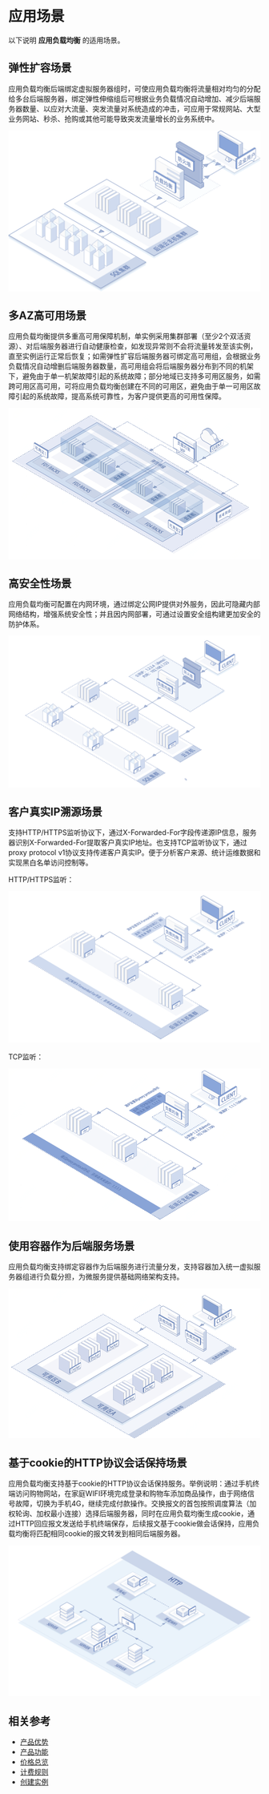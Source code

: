 # 应用场景

以下说明 **应用负载均衡** 的适用场景。

## 弹性扩容场景
应用负载均衡后端绑定虚拟服务器组时，可使应用负载均衡将流量相对均匀的分配给多台后端服务器，绑定弹性伸缩组后可根据业务负载情况自动增加、减少后端服务器数量、以应对大流量、突发流量对系统造成的冲击，可应用于常规网站、大型业务网站、秒杀、抢购或其他可能导致突发流量增长的业务系统中。

![弹性扩容场景](../../../../image/Networking/ALB/ALB-042.png)


## 多AZ高可用场景
应用负载均衡提供多重高可用保障机制，单实例采用集群部署（至少2个双活资源）、对后端服务器进行自动健康检查，如发现异常则不会将流量转发至该实例，直至实例运行正常后恢复；如需弹性扩容后端服务器可绑定高可用组，会根据业务负载情况自动增删后端服务器数量，高可用组会将后端服务器分布到不同的机架下，避免由于单一机架故障引起的系统故障；部分地域已支持多可用区服务，如需跨可用区高可用，可将应用负载均衡创建在不同的可用区，避免由于单一可用区故障引起的系统故障，提高系统可靠性，为客户提供更高的可用性保障。

![多AZ高可用场景](../../../../image/Networking/ALB/ALB-008.png)

## 高安全性场景
应用负载均衡可配置在内网环境，通过绑定公网IP提供对外服务，因此可隐藏内部网络结构，增强系统安全性；并且因内网部署，可通过设置安全组构建更加安全的防护体系。

![高安全性场景](../../../../image/Networking/ALB/ALB-005.png)

## 客户真实IP溯源场景
支持HTTP/HTTPS监听协议下，通过X-Forwarded-For字段传递源IP信息，服务器识别X-Forwarded-For提取客户真实IP地址。也支持TCP监听协议下，通过proxy protocol v1协议支持传递客户真实IP。便于分析客户来源、统计运维数据和实现黑白名单访问控制等。

HTTP/HTTPS监听：

![IP溯源HTTP场景](../../../../image/Networking/ALB/ALB-007.png)

TCP监听：

![IP溯源TCP场景](../../../../image/Networking/ALB/ALB-004.png)

## 使用容器作为后端服务场景
应用负载均衡支持绑定容器作为后端服务进行流量分发，支持容器加入统一虚拟服务器组进行负载分担，为微服务提供基础网络架构支持。

![容器服务场景](../../../../image/Networking/ALB/ALB-009.png)

## 基于cookie的HTTP协议会话保持场景
应用负载均衡支持基于cookie的HTTP协议会话保持服务。举例说明：通过手机终端访问购物网站，在家庭WIFI环境完成登录和购物车添加商品操作，由于网络信号故障，切换为手机4G，继续完成付款操作。交换报文的首包按照调度算法（加权轮询、加权最小连接）选择后端服务器，同时在应用负载均衡生成cookie，通过HTTP回应报文发送给手机终端保存，后续报文基于cookie做会话保持，应用负载均衡将匹配相同cookie的报文转发到相同后端服务器。 

![会话保持场景](../../../../image/Networking/ALB/ALB-006.png)

## 相关参考

- [产品优势](../Introduction/Benefits.md)
- [产品功能](../Introduction/Functions.md)
- [价格总览](../Pricing/Price-Overview.md)
- [计费规则](../Pricing/Billing-Rules.md)
- [创建实例](../Getting-Started/Create-Instance.md)
